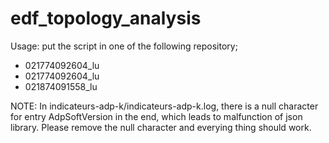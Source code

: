 # edf_topology_analysis

Usage:
put the script in one of the following repository;
  - 021774092604_lu
  - 021774092604_lu
  - 021874091558_lu

NOTE:
In indicateurs-adp-k/indicateurs-adp-k.log, there is a null character for entry AdpSoftVersion in the end, which leads to malfunction of json library. Please remove the null character and everying thing should work.
